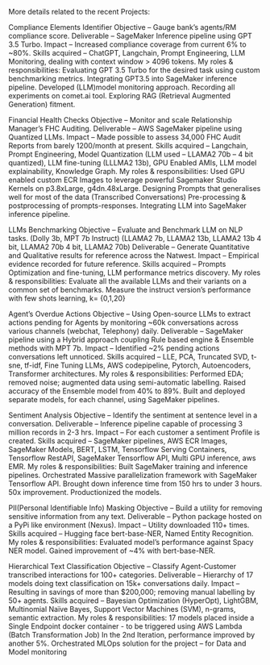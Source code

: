 More details related to the recent Projects:


Compliance Elements Identifier
Objective – Gauge bank’s agents/RM compliance score.
Deliverable – SageMaker Inference pipeline using GPT 3.5 Turbo.
Impact – Increased compliance coverage from current 6% to ~80%.
Skills acquired – ChatGPT, Langchain, Prompt Engineering, LLM Monitoring, dealing with context window > 4096 tokens.
My roles & responsibilities:
Evaluating GPT 3.5 Turbo for the desired task using custom benchmarking metrics.
Integrating GPT3.5 into SageMaker inference pipeline.
Developed (LLM)model monitoring approach.
Recording all experiments on comet.ai tool.
Exploring RAG (Retrieval Augmented Generation) fitment.




Financial Health Checks
Objective – Monitor and scale Relationship Manager’s FHC Auditing.
Deliverable – AWS SageMaker pipeline using Quantized LLMs.
Impact – Made possible to assess 34,000 FHC Audit Reports from barely 1200/month at present.
Skills acquired – Langchain, Prompt Engineering, Model Quantization (LLM used – LLAMA2 70b – 4 bit quantized), LLM fine-tuning (LLLMA2 13b), GPU Enabled AMIs, LLM model explainability, Knowledge Graph.
My roles & responsibilities:
Used GPU enabled custom ECR Images to leverage powerful Sagemaker Studio Kernels on p3.8xLarge, g4dn.48xLarge.
Designing Prompts that generalises well for most of the data (Transcribed Conversations)
Pre-processing & postprocessing of prompts-responses.
Integrating LLM into SageMaker inference pipeline.


LLMs Benchmarking
Objective – Evaluate and Benchmark LLM on NLP tasks. (Dolly 3b, MPT 7b Instruct) (LLAMA2 7b, LLAMA2 13b, LLAMA2 13b 4 bit, LLAMA2 70b 4 bit, LLAMA2 70b)
Deliverable – Generate Quantitative and Qualitative results for reference across the Natwest.
Impact – Empirical evidence recorded for future reference.
Skills acquired – Prompts Optimization and fine-tuning, LLM performance metrics discovery.
My roles & responsibilities:
Evaluate all the available LLMs and their variants on a common set of benchmarks.
Measure the instruct version’s performance with few shots learning, k= {0,1,20}




Agent’s Overdue Actions
Objective – Using Open-source LLMs to extract actions pending for Agents by monitoring ~60k conversations across various channels (webchat, Telephony) daily.
Deliverable – SageMaker pipeline using a Hybrid approach coupling Rule based engine & Ensemble methods with MPT 7b.
Impact – Identified ~2% pending actions conversations left unnoticed.
Skills acquired – LLE, PCA, Truncated SVD, t-sne, tf-idf, Fine Tuning LLMs, AWS codepipeline, Pytorch, Autoencoders, Transformer architectures.
My roles & responsibilities:
Performed EDA; removed noise; augmented data using semi-automatic labelling.
Raised accuracy of the Ensemble model from 40% to 89%.
Built and deployed separate models, for each channel, using SageMaker pipelines.


Sentiment Analysis
Objective – Identify the sentiment at sentence level in a conversation.
Deliverable – Inference pipeline capable of processing 3 million records in 2-3 hrs.
Impact – For each customer a sentiment Profile is created.
Skills acquired – SageMaker pipelines, AWS ECR Images, SageMaker Models, BERT, LSTM, Tensorflow Serving Containers, Tensorflow RestAPI, SageMaker Tensorflow API, Multi GPU inference, aws EMR.
My roles & responsibilities:
Built SageMaker training and inference pipelines.
Orchestrated Massive parallelization framework with SageMaker Tensorflow API.
Brought down inference time from 150 hrs to under 3 hours. 50x improvement.
Productionized the models.






PII(Personal Identifiable Info) Masking
Objective – Build a utility for removing sensitive information from any text.
Deliverable – Python package hosted on a PyPi like environment (Nexus).
Impact – Utility downloaded 110+ times.
Skills acquired – Hugging face bert-base-NER, Named Entity Recognition.
My roles & responsibilities:
Evaluated model’s performance against Spacy NER model.
Gained improvement of ~4% with bert-base-NER.


Hierarchical Text Classification
Objective – Classify Agent-Customer transcribed interactions for 100+ categories.
Deliverable – Hierarchy of 17 models doing text classification on 15k+ conversations daily.
Impact – Resulting in savings of more than $200,000; removing manual labelling by 50+ agents.
Skills acquired – Bayesian Optimization (HyperOpt), LightGBM, Multinomial Naïve Bayes, Support Vector Machines (SVM), n-grams, semantic extraction.
My roles & responsibilities:
17 models placed inside a Single Endpoint docker container - to be triggered using AWS Lambda (Batch Transformation Job)
In the 2nd Iteration, performance improved by another 5%.
Orchestrated MLOps solution for the project – for Data and Model monitoring
